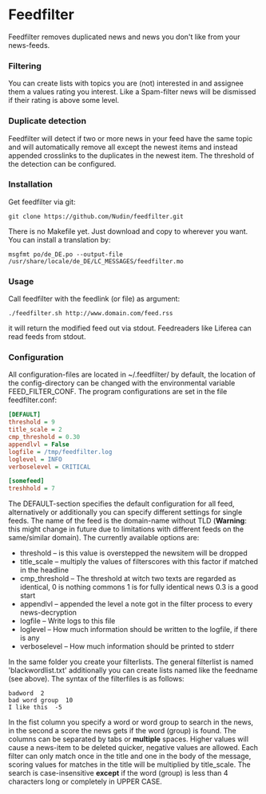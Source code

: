 Feedfilter
==========

Feedfilter removes duplicated news and news you don't like from your news-feeds.


### Filtering ###

You can create lists with topics you are (not) interested in and assignee them a values rating you interest. Like a Spam-filter news will be dismissed if their rating is above some level.

### Duplicate detection ###

Feedfilter will detect if two or more news in your feed have the same topic and will automatically remove all except the newest items and instead appended crosslinks to the duplicates in the newest item.
The threshold of the detection can be configured.

### Installation ###

Get feedfilter via git:
```
git clone https://github.com/Nudin/feedfilter.git
```

There is no Makefile yet. Just download and copy to wherever you want. You can install a translation by:
```
msgfmt po/de_DE.po --output-file /usr/share/locale/de_DE/LC_MESSAGES/feedfilter.mo 
```

### Usage ###

Call feedfilter with the feedlink (or file) as argument:
```
./feedfilter.sh http://www.domain.com/feed.rss
```
it will return the modified feed out via stdout. Feedreaders like Liferea can read feeds from stdout.

### Configuration ###

All configuration-files are located in ~/.feedfilter/ by default, the location of the config-directory can be changed with the environmental variable FEED_FILTER_CONF. The program configurations are set in the file feedfilter.conf:
```ini
[DEFAULT]
threshold = 9
title_scale = 2
cmp_threshold = 0.30
appendlvl = False
logfile = /tmp/feedfilter.log
loglevel = INFO
verboselevel = CRITICAL

[somefeed]
treshhold = 7
```
The DEFAULT-section specifies the default configuration for all feed, alternatively or additionally you can specify different settings for single feeds. The name of the feed is the domain-name without TLD (**Warning**: this might change in future due to limitations with different feeds on the same/similar domain).
The currently available options are:
 * threshold – is this value is overstepped the newsitem will be dropped
 * title_scale – multiply the values of filterscores with this factor if matched in the headline
 * cmp_threshold – The threshold at witch two texts are regarded as identical, 0 is nothing commons 1 is for fully identical news 0.3 is a good start
 * appendlvl – appended the level a note got in the filter process to every news-decryption
 * logfile – Write logs to this file
 * loglevel – How much information should be written to the logfile, if there is any
 * verboselevel – How much information should be printed to stderr

In the same folder you create your filterlists. The general filterlist is named 'blackwordlist.txt' additionally you can create lists named like the feedname (see above). The syntax of the filterfiles is as follows:
```
badword  2
bad word group	10
I like this  -5
```
In the fist column you specify a word or word group to search in the news, in the second a score the news gets if the word (group) is found. The columns can be separated by tabs or **multiple** spaces. Higher values will cause a news-item to be deleted quicker, negative values are allowed. Each filter can only match once in the title and one in the body of the message, scoring values for matches in the title will be multiplied by title_scale.
The search is case-insensitive **except** if the word (group) is less than 4 characters long or completely in UPPER CASE.

